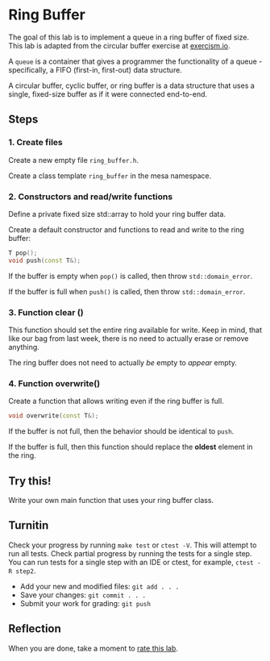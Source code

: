 # Ring Buffer
The goal of this lab is to implement a queue in a ring buffer of fixed size.
This lab is adapted from the circular buffer exercise at 
[exercism.io](https://exercism.io).

A `queue` is a container that gives a programmer 
the functionality of a queue - specifically,
a FIFO (first-in, first-out) data structure.

A circular buffer, cyclic buffer, or ring buffer is a data structure that
uses a single, fixed-size buffer as if it were connected end-to-end.

## Steps

### 1. Create files
Create a new empty file `ring_buffer.h`.

Create a class template `ring_buffer` in the mesa namespace.

### 2. Constructors and read/write functions
Define a private fixed size std::array to hold your ring buffer data.

Create a default constructor and 
functions to read and write to the ring buffer:

```cpp
T pop();
void push(const T&);
```

If the buffer is empty when `pop()` is called, then throw `std::domain_error`.

If the buffer is full when `push()` is called, then throw `std::domain_error`.

### 3. Function clear ()
This function should set the entire ring available for write.
Keep in mind, that like our bag from last week, 
there is no need to actually erase or remove anything.

The ring buffer does not need to actually *be* empty to *appear* empty.

### 4. Function overwrite()
Create a function that allows writing even if the ring buffer is full.

```cpp
void overwrite(const T&);
```

If the buffer is not full, then the behavior should be identical to `push`.

If the buffer is full, then this function should replace the **oldest**
element in the ring.

## Try this!
Write your own main function that uses your ring buffer class.

## Turnitin
Check your progress by running `make test` or `ctest -V`.
This will attempt to run all tests.
Check partial progress by running the tests for a single step.
You can run tests for a single step with an IDE or ctest,
for example, `ctest -R step2`.

- Add your new and modified files: `git add . . . `
- Save your changes: `git commit . . . `
- Submit your work for grading: `git push`

## Reflection
When you are done, take a moment to 
[rate this lab](https://forms.gle/hbM16U1WTCgf3gaP6).


